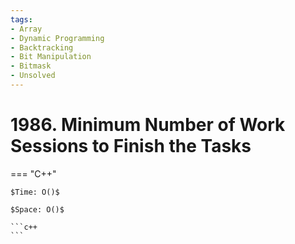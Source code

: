 ```yaml
---
tags:
- Array
- Dynamic Programming
- Backtracking
- Bit Manipulation
- Bitmask
- Unsolved
---
```



# 1986. Minimum Number of Work Sessions to Finish the Tasks

=== "C++"

    $Time: O()$

    $Space: O()$

    ```c++
    ```